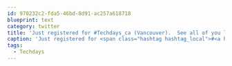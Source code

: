 ```yaml
---
id: 970232c2-fda5-46bd-8d91-ac257a618718
blueprint: text
category: twitter
title: 'Just registered for #Techdays_ca (Vancouver).  See all of you lovely &amp; smart people there!'
caption: 'Just registered for <span class="hashtag hashtag_local">#<a href="http://tweettemp.darylchymko.ca/?tag=techdays_ca">Techdays_ca</a> (Vancouver).  See all of you lovely &amp; smart people there!'
tags:
  - Techdays
---
```

